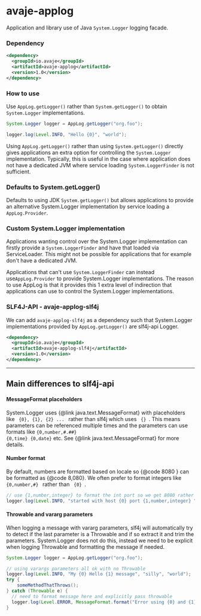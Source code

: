 # avaje-applog

Application and library use of Java `System.Logger` logging facade.

### Dependency

```xml
<dependency>
  <groupId>io.avaje</groupId>
  <artifactId>avaje-applog</artifactId>
  <version>1.0</version>
</dependency>
```

### How to use

Use `AppLog.getLogger()` rather than `System.getLogger()` to obtain `System.Logger` implementations.

```java
System.Logger logger = AppLog.getLogger("org.foo");

logger.log(Level.INFO, "Hello {0}", "world");
```

Using `AppLog.getLogger()` rather than using `System.getLogger()` directly gives applications an extra
option for controlling the `System.Logger` implementation. Typically, this is useful in the
case where application does not have a dedicated JVM where service loading `System.LoggerFinder`
is not sufficient.


### Defaults to System.getLogger()

Defaults to using JDK `System.getLogger()` but allows applications to provide an alternative
System.Logger implementation by service loading a `AppLog.Provider`.


### Custom System.Logger implementation

Applications wanting control over the System.Logger implementation can firstly provide
a `System.LoggerFinder` and have that loaded via ServiceLoader. This might not be possible
for applications that for example don't have a dedicated JVM.

Applications that can't use `System.LoggerFinder` can instead use`AppLog.Provider` to
provide System.Logger implementations. The reason to use AppLog is that it provides this
1 extra level of indirection that applications can use to control the System.Logger
implementations.


### SLF4J-API - avaje-applog-slf4j

We can add `avaje-applog-slf4j` as a dependency such that System.Logger implementations
provided by `AppLog.getLogger()` are slf4j-api Logger.

```xml
<dependency>
  <groupId>io.avaje</groupId>
  <artifactId>avaje-applog-slf4j</artifactId>
  <version>1.0</version>
</dependency>
```


---------------

## Main differences to slf4j-api

#### MessageFormat placeholders

System.Logger uses {@link java.text.MessageFormat} with placeholders like <code> {0}, {1}, {2} ... </code>
rather than slf4j which uses <code> {} </code>. This means parameters can be referenced multiple times
and the parameters can use formats like <code>{0,number,#.##} {0,time} {0,date}</code> etc.
See {@link java.text.MessageFormat} for more details.


#### Number format

By default, numbers are formatted based on locale so {@code 8080 } can be formatted as {@code 8,080}.
We often prefer to format integers like <code> {0,number,#} </code> rather than <code> {0} </code>.
```java
// use {1,number,integer} to format the int port so we get 8080 rather than 8,080
logger.log(Level.INFO, "started with host {0} port {1,number,integer} ", host, port);
```


#### Throwable and vararg parameters

When logging a message with vararg parameters, slf4j will automatically try to detect if the last
parameter is a Throwable and if so extract it and trim the parameters. System.Logger does not do this,
instead we need to be explicit when logging Throwable and formatting the message if needed.

```java
System.Logger logger = AppLog.getLogger("org.foo");

// using varargs parameters all ok with no Throwable
logger.log(Level.INFO, "My {0} Hello {1} message", "silly", "world");
try {
    someMethodThatThrows();
} catch (Throwable e) {
  // need to format message here and explicitly pass throwable
  logger.log(Level.ERROR, MessageFormat.format("Error using {0} and {1}", "MyParam0", "OtherParam1"), e);
}
```
